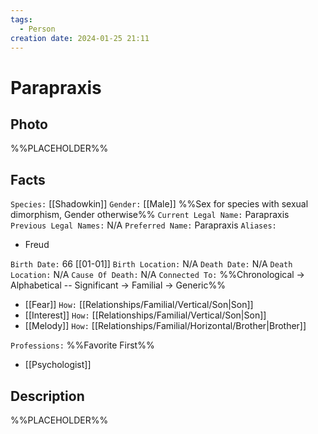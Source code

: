 ```yaml
---
tags:
  - Person
creation date: 2024-01-25 21:11
---
```

# Parapraxis

## Photo

%%PLACEHOLDER%%

## Facts

`Species:` [[Shadowkin]]
`Gender:` [[Male]] %%Sex for species with sexual dimorphism, Gender otherwise%%
`Current Legal Name:` Parapraxis
`Previous Legal Names:` N/A
`Preferred Name:` Parapraxis
`Aliases:`
- Freud

`Birth Date:` 66 [[01-01]]
`Birth Location:` N/A
`Death Date:` N/A
`Death Location:` N/A
`Cause Of Death:` N/A
`Connected To:` %%Chronological -> Alphabetical -- Significant -> Familial -> Generic%%
- [[Fear]] `How:` [[Relationships/Familial/Vertical/Son|Son]]
- [[Interest]] `How:` [[Relationships/Familial/Vertical/Son|Son]]
- [[Melody]] `How:` [[Relationships/Familial/Horizontal/Brother|Brother]]

`Professions:` %%Favorite First%%
- [[Psychologist]]

## Description

%%PLACEHOLDER%%
